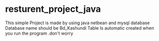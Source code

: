 # resturent_project_java
This simple Project is made by using java netbean and mysql database 
Database name should be Bd_Kashundi
Table Is automatic created when you run the program .don't worry
